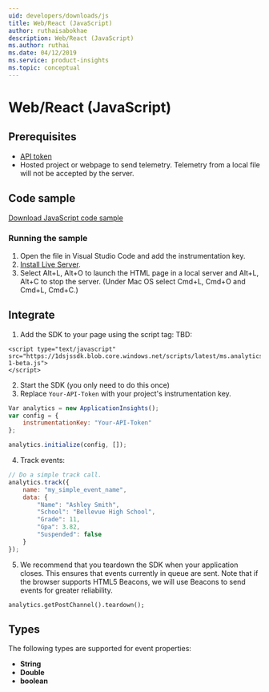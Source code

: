 ```yaml
---
uid: developers/downloads/js
title: Web/React (JavaScript)
author: ruthaisabokhae
description: Web/React (JavaScript)
ms.author: ruthai
ms.date: 04/12/2019
ms.service: product-insights
ms.topic: conceptual
---
```


# Web/React (JavaScript)
 
## Prerequisites

* [API token](https://review.docs.microsoft.com/en-us/dynamics365/product-insights/developers/dev-resources/tutorials/api-token)
* Hosted project or webpage to send telemetry. Telemetry from a local file will not be accepted by the server.

## Code sample

[Download JavaScript code sample](https://ariamediahost.blob.core.windows.net/sdk/ProductInsightsSamples/ProductInsightsJavascriptSample.zip)

### Running the sample

1. Open the file in Visual Studio Code and add the instrumentation key.
2. [Install Live Server](https://marketplace.visualstudio.com/items?itemName=ritwickdey.LiveServer).
3. Select Alt+L, Alt+O to launch the HTML page in a local server and Alt+L, Alt+C to stop the server. (Under Mac OS select Cmd+L, Cmd+O and Cmd+L, Cmd+C.)

## Integrate

1. Add the SDK to your page using the script tag: TBD:

```
<script type="text/javascript" src="https://1dsjssdk.blob.core.windows.net/scripts/latest/ms.analytics-1-beta.js"> 
</script> 
```

2. Start the SDK (you only need to do this once)
3. Replace `Your-API-Token` with your project's instrumentation key.

```javascript
Var analytics = new ApplicationInsights(); 
var config = { 
    instrumentationKey: "Your-API-Token" 
};

analytics.initialize(config, []); 
```

4. Track events:

```javascript
// Do a simple track call. 
analytics.track({ 
    name: "my_simple_event_name", 
    data: { 
        "Name": "Ashley Smith", 
        "School": "Bellevue High School", 
        "Grade": 11, 
        "Gpa": 3.82, 
        "Suspended": false 
    } 
}); 
```
5. We recommend that you teardown the SDK when your application closes. This ensures that events currently in queue are sent. Note that if the browser supports HTML5 Beacons, we will use Beacons to send events for greater reliability.
   
```analytics.getPostChannel().teardown();```

## Types

The following types are supported for event properties:

* **String**
* **Double**
* **boolean**
